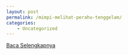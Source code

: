```yaml
---
layout: post
permalink: /mimpi-melihat-perahu-tenggelam/
categories:
    - Uncategorized
---
```


[Baca Selengkapnya](/10)